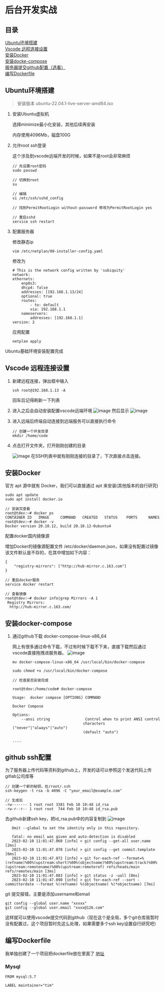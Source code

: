 # 后台开发实战

## 目录
[Ubuntu环境搭建](#环境搭建)<br />
[Vscode 远程连接设置](#vscode-远程连接设置)<br />
[安装Docker](#安装docker)<br />
[安装docke-compose](#安装docker-compose)<br />
[服务器提交github配置（选看）](#github-ssh配置)<br />
[编写Dockerfile](#编写dockerfile)

## Ubuntu环境搭建

> 安装版本 ubuntu-22.04.1-live-server-amd64.iso

1. 安装Ubuntu虚拟机

    选择minimize最小化安装，其他后续再安装

    内存使用4096Mb，磁盘100G

2. 允许root ssh登录

    这个涉及到vscode远端开发的时候，如果不是root会非常麻烦

    ```
    // 先设置root密码
    sudo passwd

    // 切换到root
    su

    // 编辑
    vi /etc/ssh/sshd_config

    // 找到PermitRootLogin without-password 修改为PermitRootLogin yes

    // 重启sshd
    service ssh restart
    ```    
    


3. 配置服务器
    
    修改静态ip

    ```
    vim /etc/netplan/00-installer-config.yaml

    ```

    修改为
    ```
    # This is the network config written by 'subiquity'
    network:
    ethernets:
        enp0s3:
        dhcp4: false
        addresses: [192.168.1.13/24]
        optional: true
        routes:
            - to: default
            via: 192.168.1.1
        nameservers:
            addresses: [192.168.1.1]
    version: 2
    ```
    应用配置
    ```
    netplan apply
    ```
Ubuntu基础环境安装配置完成

## Vscode 远程连接设置

1. 新建远程连接，弹出框中输入
    ```
    ssh root@192.168.1.13 -A
    ```
    回车后记得刷新一下列表

2. 进入之后会自动安装配置vscode远端环境
    ![image](.././timg/1.png)
    然后显示
    ![image](.././timg/2.png)

3. 进入远端后终端自动连接到远端服务可以直接执行命令
    ```
    // 创建一个开发目录
    mkdir /home/code
    ```

4. 点击打开文件夹，打开刚刚创建的目录

    ![image](.././timg/3.png)
    在SSH列表中就有刚刚连接的目录了，下次直接点击连接。

## 安装Docker

官方 apt 源中就有 Docker，我们可以直接通过 apt 来安装(其他版本的自行研究)

```
sudo apt update
sudo apt install docker.io

// 安装完查看
root@tdev:~# docker ps 
CONTAINER ID   IMAGE     COMMAND   CREATED   STATUS    PORTS     NAMES
root@tdev:~# docker -v
Docker version 20.10.12, build 20.10.12-0ubuntu4
```

配置docker国内镜像源

增加Docker的镜像源配置文件 /etc/docker/daemon.json，如果没有配置过镜像该文件默认是不存的，在其中增加如下内容：
```
{       
    "registry-mirrors": ["http://hub-mirror.c.163.com"]
}
```

```
// 重启docker服务
service docker restart

// 查看镜像
root@tdev:~# docker info|grep Mirrors -A 1
 Registry Mirrors:
  http://hub-mirror.c.163.com/
```

## 安装docker-compose

1. 通过github下载 docker-compose-linux-x86_64 

    网上有很多通过命令下载，不过有时候下载不下来，直接下载然后通过vscode直接拖拽进服务器。
    ![image](.././timg/4.png)

    ```
    mv docker-compose-linux-x86_64 /usr/local/bin/docker-compose

    sudo chmod +x /usr/local/bin/docker-compose

    // 检查是否安装完成

    root@tdev:/home/code# docker-compose 

    Usage:  docker compose [OPTIONS] COMMAND

    Docker Compose

    Options:
        --ansi string                Control when to print ANSI control
                                    characters ("never"|"always"|"auto")
                                    (default "auto")

    ....
    ```


## github ssh配置

 为了服务器上传代码等资料到github上，开发的话可以参照这个发送代码上传gitlab公司库等   
```
// 创建一个新的秘钥，在/root/.ssh
ssh-keygen -t rsa -b 4096 -C "your_email@example.com"

// 生成后
-rw------- 1 root root 3381 Feb 10 10:48 id_rsa
-rw-r--r-- 1 root root  744 Feb 10 10:48 id_rsa.pub
```
 去github新建ssh key，把id_rsa.pub中的内容复制到
 ![image](../timg/5.png)

 ```
    Omit --global to set the identity only in this repository.

    fatal: no email was given and auto-detection is disabled
    2023-02-10 11:01:47.060 [info] > git config --get-all user.name [2ms]
    2023-02-10 11:01:47.070 [info] > git config --get commit.template [6ms]
    2023-02-10 11:01:47.072 [info] > git for-each-ref --format=%(refname)%00%(upstream:short)%00%(objectname)%00%(upstream:track)%00%(upstream:remotename)%00%(upstream:remoteref) refs/heads/main refs/remotes/main [3ms]
    2023-02-10 11:01:47.083 [info] > git status -z -uall [8ms]
    2023-02-10 11:01:47.090 [info] > git for-each-ref --sort -committerdate --format %(refname) %(objectname) %(*objectname) [7ms]
 ```
git 提交报错，主要是添加username和email
```
git config --global user.name "xxxxx"
git config --global user.email "xxxx@126.com"
```
这样就可以使用vscode提交代码到github（现在这个是全局，多个git仓库我暂时没有配置过，这个项目暂时先这么处理，如果需要多个ssh key设置自行研究吧）

## 编写Dockerfile

我单独创建了一个项目把dockerfile放在里面了 [地址](https://github.com/timzzx/GoDockerDev)

### Mysql
```
FROM mysql:5.7

LABEL maintainer="tim"
```